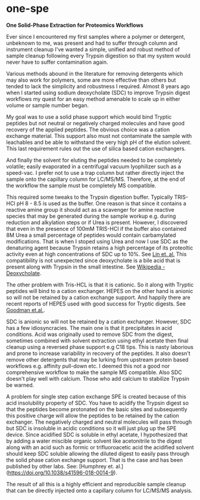 # one-spe
**One Solid-Phase Extraction for Proteomics Workflows**

Ever since I encountered my first samples where a polymer or detergent, unbeknown to me, was present and had to suffer through column and instrument cleanup I've wanted a simple, unified and robust method of sample cleanup following every Trypsin digestion so that my system would never have to suffer contamination again.  

Various methods abound in the literature for removing detergents which may also work for polymers, some are more effective than others but tended to lack the simplicity and robustness I required.  Almost 8 years ago when I started using sodium deoxycholate (SDC) to improve Trypsin digest workflows my quest for an easy method amenable to scale up in either volume or sample number began.

My goal was to use a solid phase support which would bind Tryptic peptides but not neutral or negatively charged molecules and have good recovery of the applied peptides.  The obvious choice was a cation exchange material.  This support also must not contaminate the sample with leachables and be able to withstand the very high pH of the elution solvent. This last requirement rules out the use of silica based cation exchangers.  

And finally the solvent for eluting the peptides needed to be completely volatile; easily evaporated in a centrifugal vacuum lyophilizer such as a speed-vac.  I prefer not to use a trap column but rather directly inject the sample onto the capillary column for LC/MS/MS.  Therefore, at the end of the workflow the sample must be completely MS compatible.

This required some tweaks to the Trypsin digestion buffer.  Typically TRIS-HCl pH 8 - 8.5 is used as the buffer.  One reason is that since it contains a reactive amine group it should act as a scavenger for amine reactive species that may be generated during the sample workup e.g. during reduction and alkylation steps or if Urea is present.  However, I discovered that even in the presence of 100mM TRIS-HCl if the buffer also contained 8M Urea a small percentage of peptides would contain carbamylated modifications.  That is when I stoped using Urea and now I use SDC as the denaturing agent because Trypsin retains a high percentage of its proteoltic activity even at high concentrations of SDC up to 10%. See [Lin et. al.](http://dx.doi.org/10.1016/j.ab.2008.03.009) This compatibility is not unexpected since deoxycholate is a bile acid that is present along with Trypsin in the small intestine. See [Wikipedia - Deoxycholate](https://en.wikipedia.org/wiki/Deoxycholic_acid).

The other problem with Tris-HCL is that it is cationic.  So it along with Tryptic peptides will bind to a cation exchanger.  HEPES on the other hand is anionic so will not be retained by a cation exchange support.  And happily there are recent reports of HEPES used with good success for Tryptic digests.  See [Goodman et.al.](http://dx.doi.org/10.1002/pmic.201800236).

SDC is anionic so will not be retained by a cation exchanger.  However, SDC has a few idiosyncracies.  The main one is that it precipitates in acid conditions.  Acid was originally used to remove SDC from the digest, sometimes combined with solvent extraction using ethyl acetate then final cleanup using a reversed phase support e.g C18 tips.  This is nasty laborious and prone to increase variability in recovery of the peptides. It also doesn't remove other detergents that may be lurking from upstream protein based workflows e.g. affinity pull-down etc. I deemed this not a good nor comprehensive workflow to make the sample MS compatible.  Also SDC doesn't play well with calcium.  Those who add calcium to stabilize Trypsin be warned. 

A problem for single step cation exchange SPE is created because of this acid insolubility property of SDC.  You have to acidify the Trypsin digest so that the peptides become protonated on the basic sites and subsequently this positive charge will allow the peptides to be retained by the cation exchanger. The negatively charged and neutral molecules will pass through but SDC is insoluble in acidic conditions so it will just plug up the SPE device.  Since acidified SDC is soluble in ethyl acetate, I hypothesized that by adding a water miscible organic solvent like acetonitrile to the digest along with an acid such as formic or trifluoroacetic acid the acidified solvent should keep SDC soluble allowing the diluted digest to easily pass through the solid phase cation exchange support. That is the case and has been published by other labs.  See: [Humphrey et. al.] (https://doi.org/10.1038/s41596-018-0014-9).

The result of all this is a highly efficient and reproducible sample cleanup that can be directly injected onto a capillary column for LC/MS/MS analysis.  
